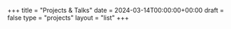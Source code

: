 +++
title = "Projects & Talks"
date = 2024-03-14T00:00:00+00:00
draft = false
type = "projects"
layout = "list"
+++